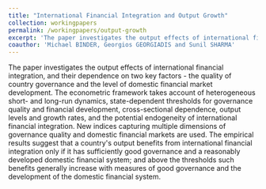 ```yaml
---
title: "International Financial Integration and Output Growth"
collection: workingpapers
permalink: /workingpapers/output-growth
excerpt: 'The paper investigates the output effects of international financial integration, and their dependence on two key factors - the quality of country governance and the level of domestic financial market development.'
coauthor: 'Michael BINDER, Georgios GEORGIADIS and Sunil SHARMA'
---
```


The paper investigates the output effects of international financial integration, and their dependence on two key factors - the quality of country governance and the level of domestic financial market development. The econometric framework takes account of heterogeneous short- and long-run dynamics, state-dependent thresholds for governance quality and financial development, cross-sectional dependence, output levels and growth rates, and the potential endogeneity of international financial integration. New indices capturing multiple dimensions of governance quality and domestic financial markets are used. The empirical results suggest that a country's output benefits from international financial integration only if it has sufficiently good governance and a reasonably developed domestic financial system; and above the thresholds such benefits generally increase with measures of good governance and the development of the domestic financial system.

